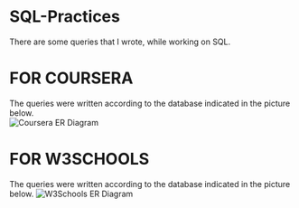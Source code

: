 # SQL-Practices

There are some queries that I wrote, while working on SQL.

# FOR COURSERA <br />
The queries were written according to the database indicated in the picture below. <br />
![Coursera ER Diagram](https://d3c33hcgiwev3.cloudfront.net/imageAssetProxy.v1/UAPENoOVEei4RQ5L9j9nDA_5042a1f0839511e8beb2b5b4ae9fa29a_ER-Diagram.png?expiry=1675641600000&hmac=0gk8IhvIKcuw4NlwtQl4GFLEjCqbYLUaISbFgA7eiug "W3Schools")




#

# FOR W3SCHOOLS <br />
The queries were written according to the database indicated in the picture below.
![W3Schools ER Diagram](https://tinypic.host/images/2023/02/06/ER_w3schools.png "W3Schools")




